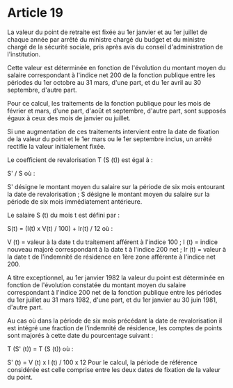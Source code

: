 # Article 19

La valeur du point de retraite est fixée au 1er janvier et au 1er juillet de chaque année par arrêté du ministre chargé du budget et du ministre chargé de la sécurité sociale, pris après avis du conseil d'administration de l'institution.

Cette valeur est déterminée en fonction de l'évolution du montant moyen du salaire correspondant à l'indice net 200 de la fonction publique entre les périodes du 1er octobre au 31 mars, d'une part, et du 1er avril au 30 septembre, d'autre part.

Pour ce calcul, les traitements de la fonction publique pour les mois de février et mars, d'une part, d'août et septembre, d'autre part, sont supposés égaux à ceux des mois de janvier ou juillet.

Si une augmentation de ces traitements intervient entre la date de fixation de la valeur du point et le 1er mars ou le 1er septembre inclus, un arrêté rectifie la valeur initialement fixée.

Le coefficient de revalorisation T (S (t)) est égal à :

S' / S    où :

S' désigne le montant moyen du salaire sur la période de six mois entourant la date de revalorisation ; S désigne le montant moyen du salaire sur la période de six mois immédiatement antérieure.

Le salaire S (t) du mois t est défini par :

S(t) = (I(t) x V(t) / 100) + Ir(t) / 12    où :

V (t) = valeur à la date t du traitement afférent à l'indice 100 ; I (t) = indice nouveau majoré correspondant à la date t à l'indice         200 net ; Ir (t) = valeur à la date t de l'indemnité de résidence en 1ère         zone afférente à l'indice net 200.

A titre exceptionnel, au 1er janvier 1982 la valeur du point est déterminée en fonction de l'évolution constatée du montant moyen du salaire correspondant à l'indice 200 net de la fonction publique entre les périodes du 1er juillet au 31 mars 1982, d'une part, et du 1er janvier au 30 juin 1981, d'autre part.

Au cas où dans la période de six mois précédant la date de revalorisation il est intégré une fraction de l'indemnité de résidence, les comptes de points sont majorés à cette date du pourcentage suivant :

T (S' (t)) = T (S (t))    où :

S' (t) = V (t) x I (t) / 100 x 12    Pour le calcul, la période de référence considérée est celle comprise entre les deux dates de fixation de la valeur du point.
